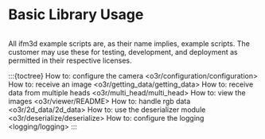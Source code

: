 # Basic Library Usage
```{include} ../news/news_release.md
```

All ifm3d example scripts are, as their name implies, example scripts.
The customer may use these for testing, development, and deployment as permitted in their respective licenses.

:::{toctree}
How to: configure the camera <o3r/configuration/configuration>
How to: receive an image <o3r/getting_data/getting_data>
How to: receive data from multiple heads <o3r/multi_head/multi_head>
How to: view the images <o3r/viewer/README>
How to: handle rgb data <o3r/2d_data/2d_data>
How to: use the deserializer module <o3r/deserialize/deserialize>
How to: configure the logging <logging/logging>
:::